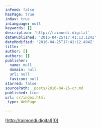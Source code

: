 ```yaml
---
inFeed: false
hasPage: true
inNav: true
inLanguage: null
keywords: []
description: 'http://raimondi.digital'
datePublished: '2016-04-25T17:41:13.124Z'
dateModified: '2016-04-25T17:41:12.494Z'
title: ''
author: []
authors: []
publisher:
  name: null
  domain: null
  url: null
  favicon: null
starred: false
sourcePath: _posts/2016-04-25-cr.md
published: true
url: cr/index.html
_type: WebPage

---
```

[http://raimondi.digital][0]

[0]: http://raimondi.digital/